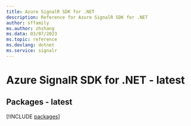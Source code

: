```yaml
---
title: Azure SignalR SDK for .NET
description: Reference for Azure SignalR SDK for .NET
author: sffamily
ms.author: zhshang
ms.data: 03/07/2023
ms.topic: reference
ms.devlang: dotnet
ms.service: signalr
---
```

# Azure SignalR SDK for .NET - latest
## Packages - latest
[!INCLUDE [packages](signalr-index.md)]